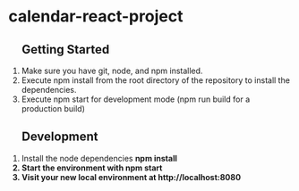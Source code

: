 # calendar-react-project

<ol>
<h2>Getting Started</h2>
<li>Make sure you have git, node, and npm installed.</li>
<li>Execute npm install from the root directory of the repository to install the dependencies.</li>
<li>Execute npm start for development mode (npm run build for a production build)</li>
</ol>

<ol><h2>Development</h2>
<li>Install the node dependencies <b>npm install<b></li>
<li>Start the environment with npm start</li>
<li>Visit your new local environment at http://localhost:8080</li>
</ol>
